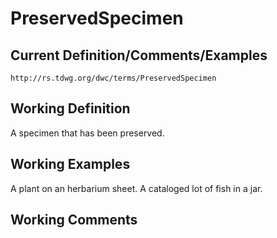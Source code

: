 # PreservedSpecimen

## Current Definition/Comments/Examples
	http://rs.tdwg.org/dwc/terms/PreservedSpecimen 

## Working Definition
A specimen that has been preserved. 

## Working Examples 
A plant on an herbarium sheet. A cataloged lot of fish in a jar. 

## Working Comments 
